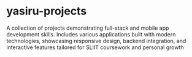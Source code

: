 # yasiru-projects
A collection of projects demonstrating full-stack and mobile app development skills. Includes various applications built with modern technologies, showcasing responsive design, backend integration, and interactive features tailored for SLIIT coursework and personal growth
